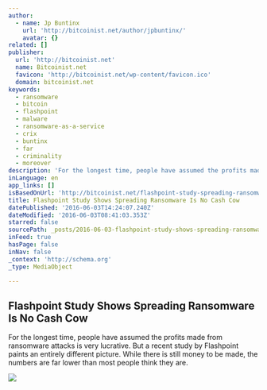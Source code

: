 ```yaml
---
author:
  - name: Jp Buntinx
    url: 'http://bitcoinist.net/author/jpbuntinx/'
    avatar: {}
related: []
publisher:
  url: 'http://bitcoinist.net'
  name: Bitcoinist.net
  favicon: 'http://bitcoinist.net/wp-content/favicon.ico'
  domain: bitcoinist.net
keywords:
  - ransomware
  - bitcoin
  - flashpoint
  - malware
  - ransomware-as-a-service
  - crix
  - buntinx
  - far
  - criminality
  - moreover
description: 'For the longest time, people have assumed the profits made from ransomware attacks is very lucrative. But a recent study by Flashpoint paints an entirely different picture. While there is still money to be made, the numbers are far lower than most people think they are.'
inLanguage: en
app_links: []
isBasedOnUrl: 'http://bitcoinist.net/flashpoint-study-spreading-ransomware/'
title: Flashpoint Study Shows Spreading Ransomware Is No Cash Cow
datePublished: '2016-06-03T14:24:07.240Z'
dateModified: '2016-06-03T08:41:03.353Z'
starred: false
sourcePath: _posts/2016-06-03-flashpoint-study-shows-spreading-ransomware-is-no-cash-cow.md
inFeed: true
hasPage: false
inNav: false
_context: 'http://schema.org'
_type: MediaObject

---
```

<article style=""><h1>Flashpoint Study Shows Spreading Ransomware Is No Cash Cow</h1><p>For the longest time, people have assumed the profits made from ransomware attacks is very lucrative. But a recent study by Flashpoint paints an entirely different picture. While there is still money to be made, the numbers are far lower than most people think they are.</p><img src="http://bitcoinist.net/wp-content/uploads/2016/06/Flashpoint.jpg" /></article>